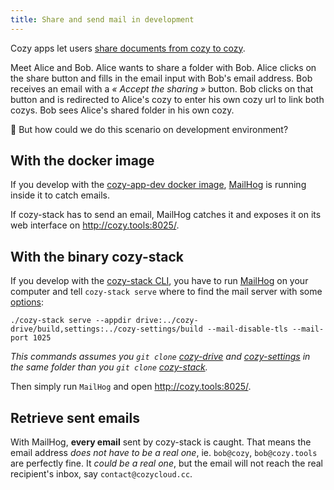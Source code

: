 ```yaml
---
title: Share and send mail in development
---
```


Cozy apps let users [share documents from cozy to cozy](https://docs.cozy.io/en/cozy-stack/sharing/#cozy-to-cozy-sharing).

Meet Alice and Bob.
Alice wants to share a folder with Bob.
Alice clicks on the share button and fills in the email input with Bob's email address.
Bob receives an email with a _« Accept the sharing »_ button.
Bob clicks on that button and is redirected to Alice's cozy to enter his own cozy url to link both cozys.
Bob sees Alice's shared folder in his own cozy.

🤔 But how could we do this scenario on development environment?

## With the docker image

If you develop with the [cozy-app-dev docker image](https://docs.cozy.io/en/cozy-stack/client-app-dev/#with-docker), [MailHog](https://github.com/mailhog/MailHog) is running inside it to catch emails.

If cozy-stack has to send an email, MailHog catches it and exposes it on its web interface on <http://cozy.tools:8025/>.

## With the binary cozy-stack

If you develop with the [cozy-stack CLI](https://docs.cozy.io/en/cozy-stack/cli/cozy-stack/), you have to run [MailHog](https://github.com/mailhog/MailHog) on your computer and tell `cozy-stack serve` where to find the mail server with some [options](https://docs.cozy.io/en/cozy-stack/cli/cozy-stack_serve/#options):

```
./cozy-stack serve --appdir drive:../cozy-drive/build,settings:../cozy-settings/build --mail-disable-tls --mail-port 1025
```

_This commands assumes you `git clone` [cozy-drive](https://github.com/cozy/cozy-drive) and [cozy-settings](https://github.com/cozy/cozy-settings) in the same folder than you `git clone` [cozy-stack](https://github.com/cozy/cozy-stack)._

Then simply run `MailHog` and open <http://cozy.tools:8025/>.

## Retrieve sent emails

With MailHog, **every email** sent by cozy-stack is caught. That means the email address _does not have to be a real one_, ie. `bob@cozy`, `bob@cozy.tools` are perfectly fine. It _could be a real one_, but the email will not reach the real recipient's inbox, say `contact@cozycloud.cc`.
